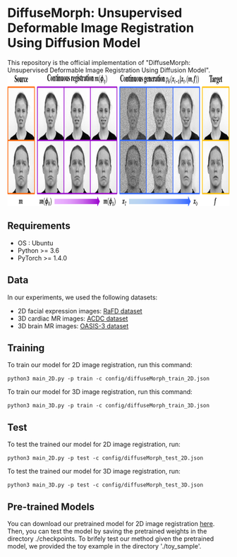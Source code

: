 # DiffuseMorph: Unsupervised Deformable Image Registration Using Diffusion Model

This repository is the official implementation of "DiffuseMorph: Unsupervised Deformable Image Registration Using Diffusion Model".
<img src="./img/representative.png"  height="300">

## Requirements
  * OS : Ubuntu
  * Python >= 3.6
  * PyTorch >= 1.4.0

## Data
In our experiments, we used the following datasets:
* 2D facial expression images: [RaFD dataset](https://rafd.socsci.ru.nl/RaFD2/RaFD?p=main)
* 3D cardiac MR images: [ACDC dataset](https://acdc.creatis.insa-lyon.fr/description/databases.html)
* 3D brain MR images: [OASIS-3 dataset](https://www.oasis-brains.org/)

## Training

To train our model for 2D image registration, run this command:

```train
python3 main_2D.py -p train -c config/diffuseMorph_train_2D.json
```
To train our model for 3D image registration, run this command:

```train
python3 main_3D.py -p train -c config/diffuseMorph_train_3D.json
```

## Test

To test the trained our model for 2D image registration, run:

```eval
python3 main_2D.py -p test -c config/diffuseMorph_test_2D.json
```

To test the trained our model for 3D image registration, run:

```eval
python3 main_3D.py -p test -c config/diffuseMorph_test_3D.json
```

## Pre-trained Models

You can download our pretrained model for 2D image registration [here](https://drive.google.com/drive/folders/1-caDkoMI_u7sNJeIGWrlxSQWdx2hKCvU?usp=sharing).
Then, you can test the model by saving the pretrained weights in the directory ./checkpoints.
To brifely test our method given the pretrained model, we provided the toy example in the directory './toy_sample'.

